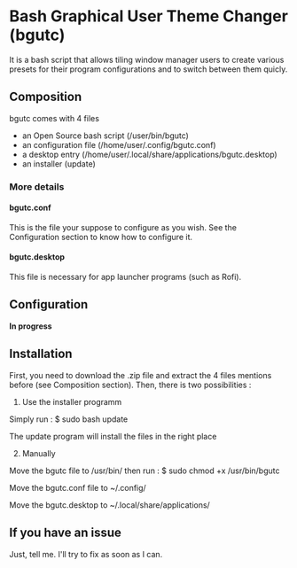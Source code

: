 # Bash Graphical User Theme Changer (bgutc)

It is a bash script that allows tiling window manager users to create various presets for their program configurations and to switch between them quicly.

## Composition

bgutc comes with 4 files

- an Open Source bash script (/user/bin/bgutc)
- an configuration file (/home/user/.config/bgutc.conf)
- a desktop entry (/home/user/.local/share/applications/bgutc.desktop)
- an installer (update) 

### More details

#### bgutc.conf

This is the file your suppose to configure as you wish. See the Configuration section to know how to configure it.

#### bgutc.desktop

This file is necessary for app launcher programs (such as Rofi).

## Configuration

**In progress**

## Installation 

First, you need to download the .zip file and extract the 4 files mentions before (see Composition section).
Then, there is two possibilities :

1) Use the installer programm

Simply run :
$ sudo bash update

The update program will install the files in the right place

2) Manually

Move the bgutc file to /usr/bin/ then run :
$ sudo chmod +x /usr/bin/bgutc

Move the bgutc.conf file to ~/.config/

Move the bgutc.desktop to ~/.local/share/applications/

## If you have an issue

Just, tell me. I'll try to fix as soon as I can.